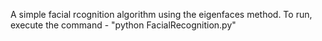 A simple facial rcognition algorithm using the eigenfaces method.
To run, execute the command - "python FacialRecognition.py"
